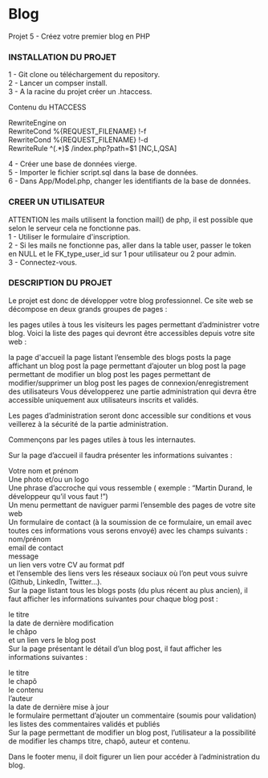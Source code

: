 # Blog
Projet 5 - Créez votre premier blog en PHP

<h3>INSTALLATION DU PROJET</h3>

1 - Git clone ou téléchargement du repository.<br>
2 - Lancer un compser install.<br>
3 - A la racine du projet créer un .htaccess.<br>

Contenu du HTACCESS <br>

RewriteEngine on<br>
RewriteCond %{REQUEST_FILENAME} !-f<br>
RewriteCond %{REQUEST_FILENAME} !-d<br>
RewriteRule ^(.*)$ /index.php?path=$1 [NC,L,QSA]<br>

4 - Créer une base de données vierge.<br>
5 - Importer le fichier script.sql dans la base de données.<br>
6 - Dans App/Model.php, changer les identifiants de la base de données.<br>

<h3>CREER UN UTILISATEUR</h3>
ATTENTION les mails utilisent la fonction mail() de php, il est possible que selon le serveur cela ne fonctionne pas.<br>
1 - Utiliser le formulaire d'inscription.<br>
2 - Si les mails ne fonctionne pas, aller dans la table user, passer le token en NULL et le FK_type_user_id sur 1 pour utilisateur ou 2 pour admin.<br>
3 - Connectez-vous.<br>

<h3>DESCRIPTION DU PROJET</h3>
Le projet est donc de développer votre blog professionnel. Ce site web se décompose en deux grands groupes de pages :

les pages utiles à tous les visiteurs
les pages permettant d’administrer votre blog.
Voici la liste des pages qui devront être accessibles depuis votre site web :

la page d'accueil
la page listant l’ensemble des blogs posts
la page affichant un blog post
la page permettant d’ajouter un blog post
la page permettant de modifier un blog post
les pages permettant de modifier/supprimer un blog post
les pages de connexion/enregistrement des utilisateurs
Vous développerez une partie administration qui devra être accessible uniquement aux utilisateurs inscrits et validés.

Les pages d’administration seront donc accessible sur conditions et vous veillerez à la sécurité de la partie administration.

Commençons par les pages utiles à tous les internautes.

Sur la page d’accueil il faudra présenter les informations suivantes :

Votre nom et prénom<br>
Une photo et/ou un logo<br>
Une phrase d’accroche qui vous ressemble ( exemple : “Martin Durand, le développeur qu’il vous faut !”)<br>
Un menu permettant de naviguer parmi l’ensemble des pages de votre site web<br>
Un formulaire de contact (à la soumission de ce formulaire, un email avec toutes ces informations vous serons envoyé) avec les champs suivants :<br>
nom/prénom<br>
email de contact<br>
message<br>
un lien vers votre CV au format pdf<br>
et l’ensemble des liens vers les réseaux sociaux où l’on peut vous suivre (Github, LinkedIn, Twitter…).<br>
Sur la page listant tous les blogs posts (du plus récent au plus ancien), il faut afficher les informations suivantes pour chaque blog post :<br>

le titre<br>
la date de dernière modification<br>
le châpo<br>
et un lien vers le blog post<br>
Sur la page présentant le détail d’un blog post, il faut afficher les informations suivantes :<br>

le titre<br>
le chapô<br>
le contenu<br>
l’auteur<br>
la date de dernière mise à jour<br>
le formulaire permettant d’ajouter un commentaire (soumis pour validation)<br>
les listes des commentaires validés et publiés<br>
Sur la page permettant de modifier un blog post, l’utilisateur a la possibilité de modifier les champs titre, chapô, auteur et contenu.<br>

Dans le footer menu, il doit figurer un lien pour accéder à l’administration du blog.<br>
